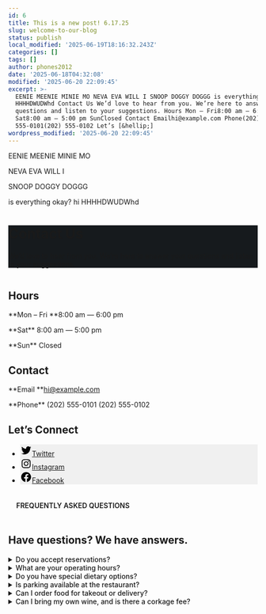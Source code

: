 ```yaml
---
id: 6
title: This is a new post! 6.17.25
slug: welcome-to-our-blog
status: publish
local_modified: '2025-06-19T18:16:32.243Z'
categories: []
tags: []
author: phones2012
date: '2025-06-18T04:32:08'
modified: '2025-06-20 22:09:45'
excerpt: >-
  EENIE MEENIE MINIE MO NEVA EVA WILL I SNOOP DOGGY DOGGG is everything okay? hi
  HHHHDWUDWhd Contact Us We’d love to hear from you. We’re here to answer your
  questions and listen to your suggestions. Hours Mon – Fri8:00 am — 6:00 pm
  Sat8:00 am — 5:00 pm SunClosed Contact Emailhi@example.com Phone(202)
  555-0101(202) 555-0102 Let’s [&hellip;]
wordpress_modified: '2025-06-20 22:09:45'
---
```

<body>
<p class="">EENIE MEENIE MINIE MO

NEVA EVA WILL I

SNOOP DOGGY DOGGG

is everything okay? hi HHHHDWUDWhd</p>



<div class="nfd-pt-lg is-style-nfd-theme-dark wp-block-group alignfull has-background nfd-bg-effect-grid has-global-padding is-layout-constrained wp-block-group-is-layout-constrained" style="background:linear-gradient(0deg,rgba(255,255,255,0) 15%,rgb(22,26,29) 15%)">
<div class="nfd-gap-4xl wp-block-group is-vertical is-content-justification-center is-layout-flex wp-container-core-group-is-layout-ce155fab wp-block-group-is-layout-flex">
<div class="nfd-container wp-block-group has-global-padding is-layout-constrained wp-block-group-is-layout-constrained">
<div class="nfd-gap-xl wp-block-group nfd-wb-animate nfd-wb-fade-in-bottom-short is-vertical is-content-justification-center is-layout-flex wp-container-core-group-is-layout-f9a93ed8 wp-block-group-is-layout-flex">
<h1 class="nfd-text-giga nfd-text-contrast nfd-text-balance wp-block-heading has-text-align-center">Contact Us</h1>



<p class="nfd-text-md nfd-text-balance nfd-text-faded has-text-align-center">We’d love to hear from you. We’re here to answer your questions and listen to your suggestions.</p>
</div>
</div>



<div class="wp-block-group alignfull nfd-wb-animate nfd-wb-reveal-right is-content-justification-center is-nowrap is-layout-flex wp-container-core-group-is-layout-bcf5fd3f wp-block-group-is-layout-flex" style="padding-top:0;padding-right:0;padding-bottom:0;padding-left:0">
<figure class="nfd-rounded-t-xl wp-block-image aligncenter size-large"><img decoding="async" src="https://images.unsplash.com/photo-1543269865-cbf427effbad?auto=format&amp;fit=crop&amp;q=80&amp;w=1200&amp;h=&amp;crop=" alt="" style="aspect-ratio:16/9;object-fit:cover" loading="lazy"></figure>
</div>
</div>
</div>



<div class="nfd-container nfd-p-md is-style-nfd-theme-white wp-block-group has-global-padding is-layout-constrained wp-block-group-is-layout-constrained">
<div class="nfd-text-md nfd-gap-2xl wp-block-columns nfd-wb-animate nfd-wb-fade-in-bottom is-layout-flex wp-container-core-columns-is-layout-28f84493 wp-block-columns-is-layout-flex">
<div class="wp-block-column is-vertically-aligned-top is-layout-flow wp-container-core-column-is-layout-369f67fb wp-block-column-is-layout-flow">
<h2 class="wp-block-heading nfd-text-lg nfd-text-current">Hours</h2>



<div class="nfd-text-opacity-80 wp-block-group has-global-padding is-content-justification-left is-layout-constrained wp-container-core-group-is-layout-7526a028 wp-block-group-is-layout-constrained">
<p class="">**Mon – Fri
**8:00 am — 6:00 pm</p>



<p class="">**Sat**
8:00 am — 5:00 pm</p>



<p class="">**Sun**
Closed</p>
</div>
</div>



<div class="wp-block-column is-vertically-aligned-top is-layout-flow wp-container-core-column-is-layout-369f67fb wp-block-column-is-layout-flow">
<h2 class="wp-block-heading nfd-text-lg nfd-text-current">Contact</h2>



<div class="nfd-text-opacity-80 wp-block-group has-global-padding is-content-justification-left is-layout-constrained wp-container-core-group-is-layout-7526a028 wp-block-group-is-layout-constrained">
<p class="">**Email
**<a href="mailto:hi@example.com">hi@example.com</a></p>



<p class="">**Phone**
(202) 555-0101
(202) 555-0102</p>
</div>
</div>



<div class="wp-block-column is-vertically-aligned-top is-layout-flow wp-container-core-column-is-layout-369f67fb wp-block-column-is-layout-flow">
<h2 class="wp-block-heading nfd-text-lg nfd-text-current has-text-align-left">Let’s Connect</h2>



<ul class="is-style-default wp-block-social-links alignleft has-normal-icon-size has-icon-color has-icon-background-color is-content-justification-space-between is-layout-flex wp-container-core-social-links-is-layout-b2891da8 wp-block-social-links-is-layout-flex"><li style="color: #000000; background-color: #0000000d; " class="wp-social-link wp-social-link-twitter has-secondary-foreground-color wp-block-social-link"><a href="#" class="wp-block-social-link-anchor"><svg width="24" height="24" viewbox="0 0 24 24" version="1.1" xmlns="http://www.w3.org/2000/svg" aria-hidden="true" focusable="false"><path d="M22.23,5.924c-0.736,0.326-1.527,0.547-2.357,0.646c0.847-0.508,1.498-1.312,1.804-2.27 c-0.793,0.47-1.671,0.812-2.606,0.996C18.324,4.498,17.257,4,16.077,4c-2.266,0-4.103,1.837-4.103,4.103 c0,0.322,0.036,0.635,0.106,0.935C8.67,8.867,5.647,7.234,3.623,4.751C3.27,5.357,3.067,6.062,3.067,6.814 c0,1.424,0.724,2.679,1.825,3.415c-0.673-0.021-1.305-0.206-1.859-0.513c0,0.017,0,0.034,0,0.052c0,1.988,1.414,3.647,3.292,4.023 c-0.344,0.094-0.707,0.144-1.081,0.144c-0.264,0-0.521-0.026-0.772-0.074c0.522,1.63,2.038,2.816,3.833,2.85 c-1.404,1.1-3.174,1.756-5.096,1.756c-0.331,0-0.658-0.019-0.979-0.057c1.816,1.164,3.973,1.843,6.29,1.843 c7.547,0,11.675-6.252,11.675-11.675c0-0.178-0.004-0.355-0.012-0.531C20.985,7.47,21.68,6.747,22.23,5.924z"></path></svg><span class="wp-block-social-link-label screen-reader-text">Twitter</span></a></li>

<li style="color: #000000; background-color: #0000000d; " class="wp-social-link wp-social-link-instagram has-secondary-foreground-color wp-block-social-link"><a href="#" class="wp-block-social-link-anchor"><svg width="24" height="24" viewbox="0 0 24 24" version="1.1" xmlns="http://www.w3.org/2000/svg" aria-hidden="true" focusable="false"><path d="M12,4.622c2.403,0,2.688,0.009,3.637,0.052c0.877,0.04,1.354,0.187,1.671,0.31c0.42,0.163,0.72,0.358,1.035,0.673 c0.315,0.315,0.51,0.615,0.673,1.035c0.123,0.317,0.27,0.794,0.31,1.671c0.043,0.949,0.052,1.234,0.052,3.637 s-0.009,2.688-0.052,3.637c-0.04,0.877-0.187,1.354-0.31,1.671c-0.163,0.42-0.358,0.72-0.673,1.035 c-0.315,0.315-0.615,0.51-1.035,0.673c-0.317,0.123-0.794,0.27-1.671,0.31c-0.949,0.043-1.233,0.052-3.637,0.052 s-2.688-0.009-3.637-0.052c-0.877-0.04-1.354-0.187-1.671-0.31c-0.42-0.163-0.72-0.358-1.035-0.673 c-0.315-0.315-0.51-0.615-0.673-1.035c-0.123-0.317-0.27-0.794-0.31-1.671C4.631,14.688,4.622,14.403,4.622,12 s0.009-2.688,0.052-3.637c0.04-0.877,0.187-1.354,0.31-1.671c0.163-0.42,0.358-0.72,0.673-1.035 c0.315-0.315,0.615-0.51,1.035-0.673c0.317-0.123,0.794-0.27,1.671-0.31C9.312,4.631,9.597,4.622,12,4.622 M12,3 C9.556,3,9.249,3.01,8.289,3.054C7.331,3.098,6.677,3.25,6.105,3.472C5.513,3.702,5.011,4.01,4.511,4.511 c-0.5,0.5-0.808,1.002-1.038,1.594C3.25,6.677,3.098,7.331,3.054,8.289C3.01,9.249,3,9.556,3,12c0,2.444,0.01,2.751,0.054,3.711 c0.044,0.958,0.196,1.612,0.418,2.185c0.23,0.592,0.538,1.094,1.038,1.594c0.5,0.5,1.002,0.808,1.594,1.038 c0.572,0.222,1.227,0.375,2.185,0.418C9.249,20.99,9.556,21,12,21s2.751-0.01,3.711-0.054c0.958-0.044,1.612-0.196,2.185-0.418 c0.592-0.23,1.094-0.538,1.594-1.038c0.5-0.5,0.808-1.002,1.038-1.594c0.222-0.572,0.375-1.227,0.418-2.185 C20.99,14.751,21,14.444,21,12s-0.01-2.751-0.054-3.711c-0.044-0.958-0.196-1.612-0.418-2.185c-0.23-0.592-0.538-1.094-1.038-1.594 c-0.5-0.5-1.002-0.808-1.594-1.038c-0.572-0.222-1.227-0.375-2.185-0.418C14.751,3.01,14.444,3,12,3L12,3z M12,7.378 c-2.552,0-4.622,2.069-4.622,4.622S9.448,16.622,12,16.622s4.622-2.069,4.622-4.622S14.552,7.378,12,7.378z M12,15 c-1.657,0-3-1.343-3-3s1.343-3,3-3s3,1.343,3,3S13.657,15,12,15z M16.804,6.116c-0.596,0-1.08,0.484-1.08,1.08 s0.484,1.08,1.08,1.08c0.596,0,1.08-0.484,1.08-1.08S17.401,6.116,16.804,6.116z"></path></svg><span class="wp-block-social-link-label screen-reader-text">Instagram</span></a></li>

<li style="color: #000000; background-color: #0000000d; " class="wp-social-link wp-social-link-facebook has-secondary-foreground-color wp-block-social-link"><a href="#" class="wp-block-social-link-anchor"><svg width="24" height="24" viewbox="0 0 24 24" version="1.1" xmlns="http://www.w3.org/2000/svg" aria-hidden="true" focusable="false"><path d="M12 2C6.5 2 2 6.5 2 12c0 5 3.7 9.1 8.4 9.9v-7H7.9V12h2.5V9.8c0-2.5 1.5-3.9 3.8-3.9 1.1 0 2.2.2 2.2.2v2.5h-1.3c-1.2 0-1.6.8-1.6 1.6V12h2.8l-.4 2.9h-2.3v7C18.3 21.1 22 17 22 12c0-5.5-4.5-10-10-10z"></path></svg><span class="wp-block-social-link-label screen-reader-text">Facebook</span></a></li></ul>
</div>
</div>
</div>



<div class="nfd-container nfd-p-lg nfd-text-base is-style-nfd-theme-light wp-block-group alignwide nfd-wb-animate nfd-wb-fade-in-bottom is-layout-flow wp-container-core-group-is-layout-330ce275 wp-block-group-is-layout-flow">
<div class="nfd-gap-lg wp-block-group is-vertical is-content-justification-center is-layout-flex wp-container-core-group-is-layout-fa38c63a wp-block-group-is-layout-flex">
<div class="wp-block-group is-nowrap is-layout-flex wp-container-core-group-is-layout-6c531013 wp-block-group-is-layout-flex">
<div class="nfd-shadow-xs nfd-rounded-full is-style-nfd-theme-white wp-block-group has-global-padding is-layout-constrained wp-container-core-group-is-layout-c4486197 wp-block-group-is-layout-constrained" style="padding-top:6px;padding-right:16px;padding-bottom:6px;padding-left:16px">
<p class="nfd-text-xs" style="font-style:normal;font-weight:600;text-transform:uppercase">Frequently Asked Questions</p>
</div>
</div>



<h2 class="wp-block-heading nfd-text-huge nfd-text-contrast nfd-text-balance has-text-align-center">Have questions? We have answers. </h2>
</div>



<div class="nfd-container is-style-nfd-theme-light wp-block-group has-global-padding is-layout-constrained wp-block-group-is-layout-constrained">
<div class="wp-block-columns is-layout-flex wp-container-core-columns-is-layout-28f84493 wp-block-columns-is-layout-flex">
<div class="wp-block-column is-layout-flow wp-block-column-is-layout-flow">
<details class="nfd-text-md nfd-p-card-sm nfd-rounded nfd-text-contrast nfd-shadow-xs wp-block-details has-base-background-color has-background is-layout-flow wp-block-details-is-layout-flow" style="border-width:1px;font-style:normal;font-weight:500"><summary>Do you accept reservations?</summary>
<p class="nfd-text-base nfd-text-faded" style="margin-top:var(--wp--preset--spacing--10);font-style:normal;font-weight:400">Yes, we accept reservations. Please call us or book online through our website.</p>
</details>



<details class="nfd-text-md nfd-p-card-sm nfd-rounded nfd-text-contrast nfd-shadow-xs wp-block-details has-base-background-color has-background is-layout-flow wp-block-details-is-layout-flow" style="border-width:1px;font-style:normal;font-weight:500"><summary>What are your operating hours?</summary>
<p class="nfd-text-base nfd-text-faded" style="margin-top:var(--wp--preset--spacing--10);font-style:normal;font-weight:400">We are open from 8 AM to 6 PM, Monday to Saturday. We’re closed on Sunday. Holiday hours may vary, so please call or check our website for specific information on those dates.</p>
</details>



<details class="nfd-text-md nfd-p-card-sm nfd-rounded nfd-text-contrast nfd-shadow-xs wp-block-details has-base-background-color has-background is-layout-flow wp-block-details-is-layout-flow" style="border-width:1px;font-style:normal;font-weight:500"><summary>Do you have special dietary options?</summary>
<p class="nfd-text-base nfd-text-faded" style="margin-top:var(--wp--preset--spacing--10);font-style:normal;font-weight:400">Yes, we offer an array of vegetarian, vegan, and gluten-free options. If you have other dietary requirements, please inform your server, and we’ll do our best to accommodate you.</p>
</details>
</div>



<div class="wp-block-column is-layout-flow wp-block-column-is-layout-flow">
<details class="nfd-text-md nfd-p-card-sm nfd-rounded nfd-text-contrast nfd-shadow-xs wp-block-details has-base-background-color has-background is-layout-flow wp-block-details-is-layout-flow" style="border-width:1px;font-style:normal;font-weight:500"><summary>Is parking available at the restaurant?</summary>
<p class="nfd-text-base nfd-text-faded" style="margin-top:var(--wp--preset--spacing--10);font-style:normal;font-weight:400">Yes, we have a parking lot adjacent to the restaurant, and street parking is also available. Valet parking is offered on weekends.</p>
</details>



<details class="nfd-text-md nfd-p-card-sm nfd-rounded nfd-text-contrast nfd-shadow-xs wp-block-details has-base-background-color has-background is-layout-flow wp-block-details-is-layout-flow" style="border-width:1px;font-style:normal;font-weight:500"><summary>Can I order food for takeout or delivery?</summary>
<p class="nfd-text-base nfd-text-faded" style="margin-top:var(--wp--preset--spacing--10);font-style:normal;font-weight:400">Absolutely! You can order online through our website or by calling us. We offer both takeout and delivery within a specific radius.</p>
</details>



<details class="nfd-text-md nfd-p-card-sm nfd-rounded nfd-text-contrast nfd-shadow-xs wp-block-details has-base-background-color has-background is-layout-flow wp-block-details-is-layout-flow" style="border-width:1px;font-style:normal;font-weight:500"><summary>Can I bring my own wine, and is there a corkage fee?</summary>
<p class="nfd-text-base nfd-text-faded" style="margin-top:var(--wp--preset--spacing--10);font-style:normal;font-weight:400">We do not allow guests to bring their own wine, beer, or spirits to our restaurant. We have an extensive beverage menu, including a wide selection of wines, beers, and cocktails for you to enjoy.</p>
</details>
</div>
</div>
</div>
</div>
</body>
